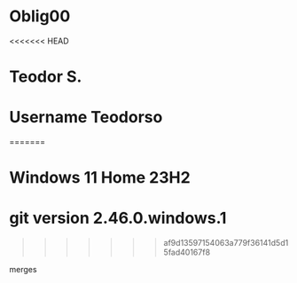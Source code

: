 # Oblig00
<<<<<<< HEAD
# Teodor S.

# Username Teodorso

=======

# Windows 11 Home 23H2

# git version 2.46.0.windows.1
>>>>>>> af9d13597154063a779f36141d5d15fad40167f8

merges
